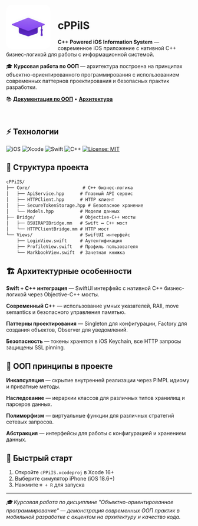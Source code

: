 <img src="logoIIS.png" align="left" width="120" style="margin-right: 20px; border-radius: 15px;">

# cPPiIS

**C++ Powered iOS Information System** — современное iOS приложение с нативной C++ бизнес-логикой для работы с информационной системой.

🎓 **Курсовая работа по ООП** — архитектура построена на принципах объектно-ориентированного программирования с использованием современных паттернов проектирования и безопасных практик разработки.

📚 [**Документация по ООП**](docs/CPP_OOP_Documentation.md) • [**Архитектура**](docs/ARCHITECTURE.md)

<br clear="left"/>

## ⚡ Технологии

![iOS](https://img.shields.io/badge/iOS-18.6-blue.svg)
![Xcode](https://img.shields.io/badge/Xcode-16-brightgreen.svg)
![Swift](https://img.shields.io/badge/Swift-5.9-orange.svg)
![C++](https://img.shields.io/badge/C++-17/20-red.svg)
[![License: MIT](https://img.shields.io/badge/License-MIT-yellow.svg)](LICENSE)

## 📁 Структура проекта

```
cPPiIS/
├── Core/                    # C++ бизнес-логика
│   ├── ApiService.hpp      # Главный API сервис
│   ├── HTTPClient.hpp      # HTTP клиент
│   ├── SecureTokenStorage.hpp # Безопасное хранение
│   └── Models.hpp          # Модели данных
├── Bridge/                 # Objective-C++ мосты
│   ├── BSUIRAPIBridge.mm   # Swift ↔ C++ мост
│   └── HTTPClientBridge.mm # HTTP мост
└── Views/                  # SwiftUI интерфейс
    ├── LoginView.swift     # Аутентификация
    ├── ProfileView.swift   # Профиль пользователя
    └── MarkbookView.swift  # Зачетная книжка
```

## 🏗️ Архитектурные особенности

**Swift + C++ интеграция** — SwiftUI интерфейс с нативной C++ бизнес-логикой через Objective-C++ мосты.

**Современный C++** — использование умных указателей, RAII, move semantics и безопасного управления памятью.

**Паттерны проектирования** — Singleton для конфигурации, Factory для создания объектов, Observer для уведомлений.

**Безопасность** — токены хранятся в iOS Keychain, все HTTP запросы защищены SSL pinning.

## 🧩 ООП принципы в проекте

**Инкапсуляция** — скрытие внутренней реализации через PIMPL идиому и приватные методы.

**Наследование** — иерархии классов для различных типов хранилищ и парсеров данных.

**Полиморфизм** — виртуальные функции для различных стратегий сетевых запросов.

**Абстракция** — интерфейсы для работы с конфигурацией и хранением данных.

## 🚀 Быстрый старт

1. Откройте `cPPiIS.xcodeproj` в Xcode 16+
2. Выберите симулятор iPhone (iOS 18.6+)
3. Нажмите `⌘ + R` для запуска

---

*🎓 Курсовая работа по дисциплине "Объектно-ориентированное программирование" — демонстрация современных ООП практик в мобильной разработке с акцентом на архитектуру и качество кода.*

